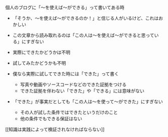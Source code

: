 
個人のブログに「〜を使えば〜ができる」って書いてある時
- 「そうか、〜を使えば〜ができるのか！」と信じる人がいるけど、これはおかしい
- この文章から読み取れるのは「この人は〜を使えば〜ができると思っている」にすぎない
- 実際にできたかどうかは不明
- 試してみたかどうかも不明
- 僕なら実際に試してできた時には「できた」って書く
    - 写真や動画やソースコードなどのできた証拠をつける
    - できた証拠を伴わない「できた」や「できる」には意味がない

- 「できた」が事実だとしても「この人は〜を使って〜ができた」にすぎない
    - その人が試した条件ではできたというだけのこと
    - 他の条件でもできる保証はない

[[知識は実践によって検証されなければならない]]
